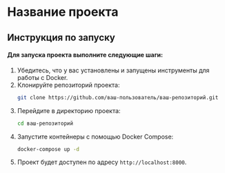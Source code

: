 # Название проекта

## Инструкция по запуску
#### Для запуска проекта выполните следующие шаги:

1. Убедитесь, что у вас установлены и запущены инструменты для работы с Docker.
2. Клонируйте репозиторий проекта:
    ```sh
    git clone https://github.com/ваш-пользователь/ваш-репозиторий.git
    ```
3. Перейдите в директорию проекта:
    ```sh
    cd ваш-репозиторий
    ```
4. Запустите контейнеры с помощью Docker Compose:
    ```sh
    docker-compose up -d
    ```
5. Проект будет доступен по адресу `http://localhost:8000`.
